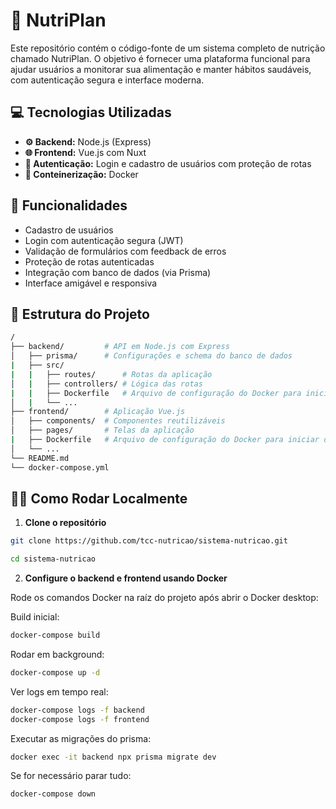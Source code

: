 # 🍎 NutriPlan

Este repositório contém o código-fonte de um sistema completo de nutrição chamado NutriPlan. O objetivo é fornecer uma plataforma funcional para ajudar usuários a monitorar sua alimentação e manter hábitos saudáveis, com autenticação segura e interface moderna.

## 💻 Tecnologias Utilizadas

- **⚙️ Backend:** Node.js (Express)
- **🌐 Frontend:** Vue.js com Nuxt
- **🔐 Autenticação:** Login e cadastro de usuários com proteção de rotas
- **🐋 Conteinerização:** Docker

## 📌 Funcionalidades

- Cadastro de usuários
- Login com autenticação segura (JWT)
- Validação de formulários com feedback de erros
- Proteção de rotas autenticadas
- Integração com banco de dados (via Prisma)
- Interface amigável e responsiva

## 📁 Estrutura do Projeto

```bash
/
├── backend/         # API em Node.js com Express 
│   ├── prisma/      # Configurações e schema do banco de dados
|   ├── src/
|   |   ├── routes/      # Rotas da aplicação 
│   |   ├── controllers/ # Lógica das rotas
|   |   ├── Dockerfile   # Arquivo de configuração do Docker para iniciar o backend
│   |   └── ...
├── frontend/        # Aplicação Vue.js
│   ├── components/  # Componentes reutilizáveis
│   ├── pages/       # Telas da aplicação
|   ├── Dockerfile   # Arquivo de configuração do Docker para iniciar o frontend
│   └── ...
└── README.md
└── docker-compose.yml
```

## 👨‍💻 Como Rodar Localmente

1. **Clone o repositório**
```bash
git clone https://github.com/tcc-nutricao/sistema-nutricao.git

cd sistema-nutricao
```

2. **Configure o backend e frontend usando Docker**

Rode os comandos Docker na raíz do projeto após abrir o Docker desktop:

Build inicial:
```bash
docker-compose build
```

Rodar em background:
```bash
docker-compose up -d
```

Ver logs em tempo real:
```bash
docker-compose logs -f backend
docker-compose logs -f frontend
```

Executar as migrações do prisma:
```bash
docker exec -it backend npx prisma migrate dev
```

Se for necessário parar tudo:
```bash
docker-compose down
```
